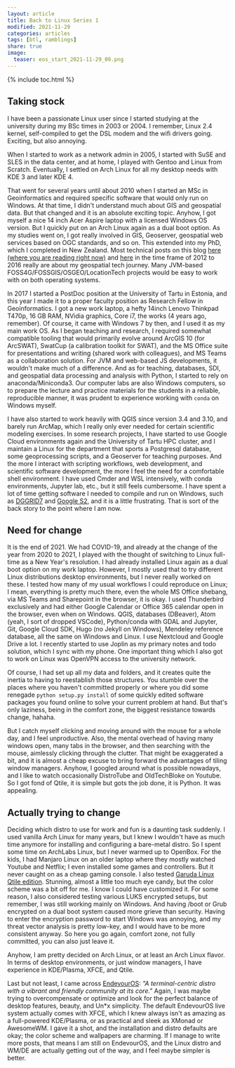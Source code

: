 ```yaml
---
layout: article
title: Back to Linux Series 1
modified: 2021-11-29
categories: articles
tags: [btl, ramblings]
share: true
image:
  teaser: eos_start_2021-11-29_09.png
---
```


{% include toc.html %}

## Taking stock

I have been a passionate Linux user since I started studying at the university during my BSc times in 2003 or 2004. I remember, Linux 2.4 kernel, self-compiled to get the DSL modem and the wifi drivers going. Exciting, but also annoying.

When I started to work as a network admin in 2005, I started with SuSE and SLES in the data center, and at home, I played with Gentoo and Linux from Scratch. Eventually, I settled on Arch Linux for all my desktop needs with KDE 3 and later KDE 4.

That went for several years until about 2010 when I started an MSc in Geoinformatics and required specific software that would only run on Windows. At that time, I didn't understand much about GIS and geospatial data. But that changed and it is an absolute exciting topic. Anyhow, I got myself a nice 14 inch Acer Aspire laptop with a licensed Windows OS version. But I quickly put on an Arch Linux again as a dual boot option. As my studies went on, I got really involved in GIS, Geoserver, geospatial web services based on OGC standards, and so on. This extended into my PhD, which I completed in New Zealand. Most technical posts on this blog [here (where you are reading right now)](https://allixender.github.io/) and [here](https://allixender.blogspot.com/2012/) in the time frame of 2012 to 2016 really are about my geospatial tech journey. Many JVM-based FOSS4G/FOSSGIS/OSGEO/LocationTech projects would be easy to work with on both operating systems.


In 2017 I started a PostDoc position at the University of Tartu in Estonia, and this year I made it to a proper faculty position as Research Fellow in Geoinformatics. I got a new work laptop, a hefty 14inch Lenovo Thinkpad T470p, 16 GB RAM, NVidia graphics, Core i7, the works (4 years ago, remember). Of course, it came with Windows 7 by then, and I used it as my main work OS. As I began teaching and research, I required somewhat compatible tooling that would primarily evolve around ArcGIS 10 (for ArcSWAT), SwatCup (a calibration toolkit for SWAT), and the MS Office suite for presentations and writing (shared work with colleagues), and MS Teams as a collaboration solution. For JVM and web-based JS developments, it wouldn't make much of a difference. And as for teaching, databases, SDI, and geospatial data processing and analysis with Python, I started to rely on anaconda/Miniconda3. Our computer labs are also Windows computers, so to prepare the lecture and practice materials for the students in a reliable, reproducible manner, it was prudent to experience working with `conda` on Windows myself.

I have also started to work heavily with QGIS since version 3.4 and 3.10, and barely run ArcMap, which I really only ever needed for certain scientific modeling exercises. In some research projects, I have started to use Google Cloud environments again and the University of Tartu HPC cluster, and I maintain a Linux for the department that sports a Postgresql database, some geoprocessing scripts, and a Geoserver for teaching purposes. And the more I interact with scripting workflows, web development, and scientific software development, the more I feel the need for a comfortable shell environment. I have used Cmder and WSL intensively, with conda environments, Jupyter lab, etc., but it still feels cumbersome. I have spent a lot of time getting software I needed to compile and run on Windows, such as [DGGRID7](https://www.discreteglobalgrids.org/software/) and [Google S2](https://s2geometry.io), and it is a little frustrating. That is sort of the back story to the point where I am now.

## Need for change

It is the end of 2021. We had COVID-19, and already at the change of the year from 2020 to 2021, I played with the thought of switching to Linux full-time as a New Year's resolution. I had already installed Linux again as a dual boot option on my work laptop. However, I mostly used that to try different Linux distributions desktop environments, but I never really worked on these. I tested how many of my usual workflows I could reproduce on Linux; I mean, everything is pretty much there, even the whole MS Office shebang, via MS Teams and Sharepoint in the browser, it is okay. I used Thunderbird exclusively and had either Google Calendar or Office 365 calendar open in the browser, even when on Windows. QGIS, databases (DBeaver), Atom (yeah, I sort of dropped VSCode), Python/conda with GDAL and Jupyter, Git, Google Cloud SDK, Hugo (no Jekyll on Windows), Mendeley reference database, all the same on Windows and Linux. I use Nextcloud and Google Drive a lot. I recently started to use Joplin as my primary notes and todo solution, which I sync with my phone. One important thing which I also got to work on Linux was OpenVPN access to the university network.

Of course, I had set up all my data and folders, and it creates quite the inertia to having to reestablish those structures. You stumble over the places where you haven't committed properly or where you did some renegade `python setup.py install` of some quickly edited software packages you found online to solve your current problem at hand. But that's only laziness, being in the comfort zone, the biggest resistance towards change, hahaha.

But I catch myself clicking and moving around with the mouse for a whole day, and I feel unproductive. Also, the mental overhead of having many windows open, many tabs in the browser, and then searching with the mouse, aimlessly clicking through the clutter. That might be exaggerated a bit, and it is almost a cheap excuse to bring forward the advantages of tiling window managers. Anyhow, I googled around what is possible nowadays, and I like to watch occasionally DistroTube and OldTechBloke on Youtube. So I got fond of Qtile, it is simple but gots the job done, it is Python. It was appealing.

## Actually trying to change

Deciding which distro to use for work and fun is a daunting task suddenly. I used vanilla Arch Linux for many years, but I knew I wouldn't have as much time anymore for installing and configuring a bare-metal distro. So I spent some time on ArchLabs Linux, but I never warmed up to OpenBox. For the kids, I had Manjaro Linux on an older laptop where they mostly watched Youtube and Netflix; I even installed some games and controllers. But it never caught on as a cheap gaming console. I also tested [Garuda Linux Qtile edition](https://garudalinux.org/downloads.html). Stunning, almost a little too much eye candy, but the color scheme was a bit off for me. I know I could have customized it. For some reason, I also considered testing various LUKS encrypted setups, but remember, I was still working mainly on Windows. And having /boot or Grub encrypted on a dual boot system caused more grieve than security. Having to enter the encryption password to start Windows was annoying, and my threat vector analysis is pretty low-key, and I would have to be more consistent anyway. So here you go again, comfort zone, not fully committed, you can also just leave it.

Anyhow, I am pretty decided on Arch Linux, or at least an Arch Linux flavor. In terms of desktop environments, or just window managers, I have experience in KDE/Plasma, XFCE, and Qtile.

 Last but not least, I came across [EndevourOS](https://endeavouros.com/): *"A terminal-centric distro with a vibrant and friendly community at its core."* Again, I was maybe trying to overcompensate or optimize and look for the perfect balance of desktop features, beauty, and Un*x simplicity. The default EndevourOS live system actually comes with XFCE, which I knew always isn't as amazing as a full-powered KDE/Plasma, or as practical and sleek as XMonad or AwesomeWM. I gave it a shot, and the installation and distro defaults are okay; the color scheme and wallpapers are charming. If I manage to write more posts, that means I am still on EndevourOS, and the Linux distro and WM/DE are actually getting out of the way, and I feel maybe simpler is better.
